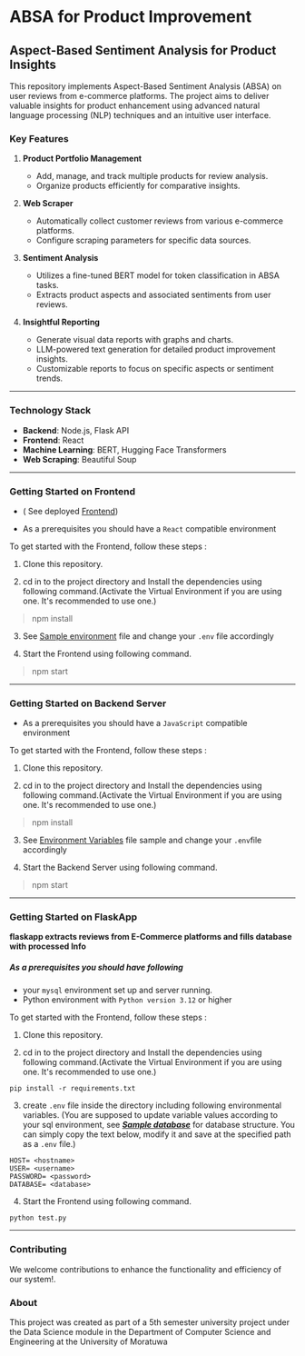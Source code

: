 # ABSA for Product Improvement

## Aspect-Based Sentiment Analysis for Product Insights

This repository implements Aspect-Based Sentiment Analysis (ABSA) on user reviews from e-commerce platforms. The project aims to deliver valuable insights for product enhancement using advanced natural language processing (NLP) techniques and an intuitive user interface.

### Key Features

1. **Product Portfolio Management**
   - Add, manage, and track multiple products for review analysis.
   - Organize products efficiently for comparative insights.

2. **Web Scraper**
   - Automatically collect customer reviews from various e-commerce platforms.
   - Configure scraping parameters for specific data sources.

3. **Sentiment Analysis**
   - Utilizes a fine-tuned BERT model for token classification in ABSA tasks.
   - Extracts product aspects and associated sentiments from user reviews.

4. **Insightful Reporting**
   - Generate visual data reports with graphs and charts.
   - LLM-powered text generation for detailed product improvement insights.
   - Customizable reports to focus on specific aspects or sentiment trends.

---

### Technology Stack

- **Backend**: Node.js, Flask API
- **Frontend**: React
- **Machine Learning**: BERT, Hugging Face Transformers
- **Web Scraping**: Beautiful Soup

---
### Getting Started on Frontend

- ( See deployed [Frontend](https://analytica-ten.vercel.app/))

- As a prerequisites you should have a `React` compatible environment

To get started with the Frontend, follow these steps :

1. Clone this repository.

2. cd in to the project directory and Install the dependencies using following command.(Activate the Virtual Environment if you are using one. It's recommended to use one.)
> npm install

3. See [Sample environment](https://github.com/luckylukezzz/Sentiment-Analyser-Frontend/blob/main/.env_sample) file and change your `.env` file accordingly

4. Start the Frontend using following command.
> npm start

---

### Getting Started on Backend Server

- As a prerequisites you should have a `JavaScript` compatible environment

To get started with the Frontend, follow these steps :

1. Clone this repository.

2. cd in to the project directory and Install the dependencies using following command.(Activate the Virtual Environment if you are using one. It's recommended to use one.)
> npm install

3. See [Environment Variables](https://github.com/luckylukezzz/Sentiment-Analyser-Backend/blob/main/.env_sample) file sample and
change your `.env`file accordingly

4. Start the Backend Server using following command.
> npm start

---

### Getting Started on FlaskApp


**flaskapp extracts reviews from E-Commerce platforms and fills database with processed Info**

#####  As a prerequisites you should have following
- your `mysql` environment set up and server running.
- Python environment with `Python version 3.12` or higher

To get started with the Frontend, follow these steps :

1. Clone this repository.

2. cd in to the project directory and Install the dependencies using following command.(Activate the Virtual Environment if you are using one. It's recommended to use one.)

```
pip install -r requirements.txt
```

3. create `.env` file inside the directory including following environmental variables.
(You are supposed to update variable values according to your sql environment, see [***Sample database***](https://github.com/luckylukezzz/Sentiment-Analysier-flaskapp/blob/main/temp_db_cons/db_aaacae_dse_8_12_2024.sql) for database structure. 
You can simply copy the text below, modify it and save at the specified path as a `.env` file.)

```
HOST= <hostname>
USER= <username>  
PASSWORD= <password>
DATABASE= <database>
```

4. Start the Frontend using following command.

```
python test.py
```

---

### Contributing

We welcome contributions to enhance the functionality and efficiency of our system!.

### About 

This project was created as part of a 5th semester university project under the 
Data Science module in the Department of Computer Science and Engineering at the University of Moratuwa
